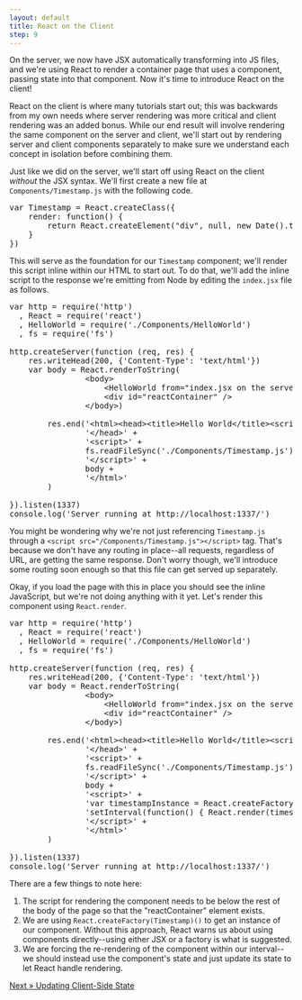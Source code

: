 ```yaml
---
layout: default
title: React on the Client
step: 9
---
```

On the server, we now have JSX automatically transforming into JS files, and we're using React to render a container page that uses a component, passing state into that component.  Now it's time to introduce React on the client!

React on the client is where many tutorials start out; this was backwards from my own needs where server rendering was more critical and client rendering was an added bonus.  While our end result will involve rendering the same component on the server and client, we'll start out by rendering server and client components separately to make sure we understand each concept in isolation before combining them.

Just like we did on the server, we'll start off using React on the client *without* the JSX syntax.  We'll first create a new file at `Components/Timestamp.js` with the following code.

<pre class="brush: js">
var Timestamp = React.createClass({
    render: function() {
        return React.createElement("div", null, new Date().toString())
    }
})
</pre>

This will serve as the foundation for our `Timestamp` component; we'll render this script inline within our HTML to start out.  To do that, we'll add the inline script to the response we're emitting from Node by editing the `index.jsx` file as follows.

<pre class="brush: js">
var http = require('http')
  , React = require('react')
  , HelloWorld = require('./Components/HelloWorld')
  , fs = require('fs')

http.createServer(function (req, res) {
    res.writeHead(200, {'Content-Type': 'text/html'})
    var body = React.renderToString(
                &lt;body&gt;
                    &lt;HelloWorld from="index.jsx on the server"&gt;&lt;/HelloWorld&gt;
                    &lt;div id="reactContainer" /&gt;
                &lt;/body&gt;)

        res.end('&lt;html&gt;&lt;head&gt;&lt;title&gt;Hello World&lt;/title&gt;&lt;script src="//fb.me/react-0.13.1.js"&gt;&lt;/script&gt;' +
                '&lt;/head&gt;' +
                '&lt;script&gt;' +
                fs.readFileSync('./Components/Timestamp.js') +
                '&lt;/script&gt;' +
                body +
                '&lt;/html&gt;'
        )

}).listen(1337)
console.log('Server running at http://localhost:1337/')
</pre>

You might be wondering why we're not just referencing `Timestamp.js` through a `<script src="/Components/Timestamp.js"></script>` tag.  That's because we don't have any routing in place--all requests, regardless of URL, are getting the same response.  Don't worry though, we'll introduce some routing soon enough so that this file can get served up separately.

Okay, if you load the page with this in place you should see the inline JavaScript, but we're not doing anything with it yet.  Let's render this component using `React.render`.

<pre class="brush: js">
var http = require('http')
  , React = require('react')
  , HelloWorld = require('./Components/HelloWorld')
  , fs = require('fs')

http.createServer(function (req, res) {
    res.writeHead(200, {'Content-Type': 'text/html'})
    var body = React.renderToString(
                &lt;body&gt;
                    &lt;HelloWorld from="index.jsx on the server"&gt;&lt;/HelloWorld&gt;
                    &lt;div id="reactContainer" /&gt;
                &lt;/body&gt;)

        res.end('&lt;html&gt;&lt;head&gt;&lt;title&gt;Hello World&lt;/title&gt;&lt;script src="//fb.me/react-0.13.1.js"&gt;&lt;/script&gt;' +
                '&lt;/head&gt;' +
                '&lt;script&gt;' +
                fs.readFileSync('./Components/Timestamp.js') +
                '&lt;/script&gt;' +
                body +
                '&lt;script&gt;' +
                'var timestampInstance = React.createFactory(Timestamp)();' +
                'setInterval(function() { React.render(timestampInstance, document.getElementById("reactContainer")) }, 500)' +
                '&lt;/script&gt;' +
                '&lt;/html&gt;'
        )

}).listen(1337)
console.log('Server running at http://localhost:1337/')
</pre>

There are a few things to note here:

1. The script for rendering the component needs to be below the rest of the body of the page so that the "reactContainer" element exists.
1. We are using `React.createFactory(Timestamp)()` to get an instance of our component. Without this approach, React warns us about using components directly--using either JSX or a factory is what is suggested.
1. We are forcing the re-rendering of the component within our interval--we should instead use the component's state and just update its state to let React handle rendering.

[Next » Updating Client-Side State](10-react-state)
